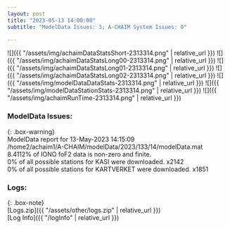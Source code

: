 ```yaml
---
layout: post
title: "2023-05-13 14:00:00"
subtitle: "ModelData Issues: 3; A-CHAIM System Issues: 0"

---
```


![]({{ "/assets/img/achaimDataStatsShort-2313314.png" | relative_url }})
![]({{ "/assets/img/achaimDataStatsLong00-2313314.png" | relative_url }})
![]({{ "/assets/img/achaimDataStatsLong01-2313314.png" | relative_url }})
![]({{ "/assets/img/achaimDataStatsLong02-2313314.png" | relative_url }})
![]({{ "/assets/img/modelDataDataStats-2313314.png" | relative_url }})
![]({{ "/assets/img/modelDataStationStats-2313314.png" | relative_url }})
![]({{ "/assets/img/achaimRunTime-2313314.png" | relative_url }})


### ModelData Issues:  
  
{: .box-warning}  
 ModelData report for 13-May-2023 14:15:09   
 /home2/achaim1/A-CHAIM/modelData/2023/133/14/modelData.mat   
 8.4112% of IONO foF2 data is non-zero and finite.   
 0% of all possible stations for KASI were downloaded. x2142   
 0% of all possible stations for KARTVERKET were downloaded. x1851   
  


### Logs:  
  
{: .box-note}  
[Logs.zip]({{ "/assets/other/logs.zip" | relative_url }})  
[Log Info]({{ "/logInfo" | relative_url }})  
